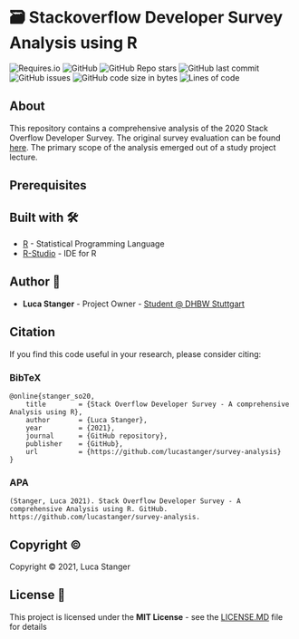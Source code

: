 # :card_file_box: Stackoverflow Developer Survey Analysis using R

![Requires.io](https://img.shields.io/requires/github/lucastanger/survey-analysis)
![GitHub](https://img.shields.io/github/license/lucastanger/survey-analysis)
![GitHub Repo stars](https://img.shields.io/github/stars/lucastanger/survey-analysis)
![GitHub last commit](https://img.shields.io/github/last-commit/lucastanger/survey-analysis)
![GitHub issues](https://img.shields.io/github/issues/lucastanger/survey-analysis)
![GitHub code size in bytes](https://img.shields.io/github/languages/code-size/lucastanger/survey-analysis)
![Lines of code](https://img.shields.io/tokei/lines/github/lucastanger/survey-analysis)

## About

This repository contains a comprehensive analysis of the 2020 Stack Overflow Developer Survey. The original survey evaluation can be found [here](https://insights.stackoverflow.com/survey/2020). The primary scope of the analysis emerged out of a study project lecture. 

## Prerequisites

## Built with :hammer_and_wrench:

- [R](https://www.r-project.org) - Statistical Programming Language
- [R-Studio](https://rstudio.com/) - IDE for R

## Author :busts_in_silhouette:

-   **Luca Stanger** - Project Owner - [Student @ DHBW Stuttgart](https://www.dhbw-stuttgart.de/home/)

## Citation
If you find this code useful in your research, please consider citing:
### BibTeX
    @online{stanger_so20,
        title        = {Stack Overflow Developer Survey - A comprehensive Analysis using R},
        author       = {Luca Stanger},
        year         = {2021},
        journal      = {GitHub repository},
        publisher    = {GitHub},
        url          = {https://github.com/lucastanger/survey-analysis}
    }
### APA

    (Stanger, Luca 2021). Stack Overflow Developer Survey - A comprehensive Analysis using R. GitHub.
    https://github.com/lucastanger/survey-analysis.
    
## Copyright :copyright:

Copyright :copyright: 2021, Luca Stanger

## License :page_facing_up:

This project is licensed under the **MIT License** - see the [LICENSE.MD](https://github.com/lucastanger/survey-analysis/blob/main/LICENSE) file for details
